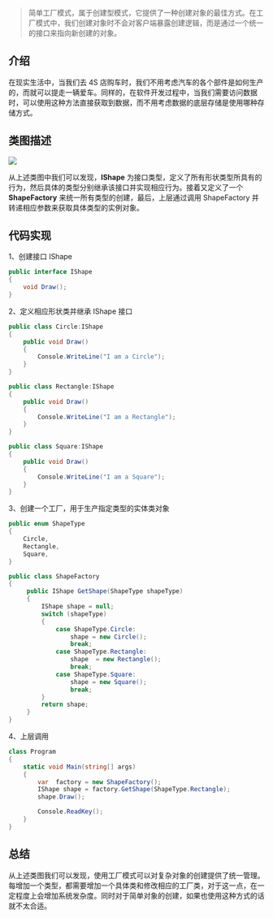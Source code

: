 ﻿> 简单工厂模式，属于创建型模式，它提供了一种创建对象的最佳方式。在工厂模式中，我们创建对象时不会对客户端暴露创建逻辑，而是通过一个统一的接口来指向新创建的对象。

## 介绍

在现实生活中，当我们去 4S 店购车时，我们不用考虑汽车的各个部件是如何生产的，而就可以提走一辆爱车。同样的，在软件开发过程中，当我们需要访问数据时，可以使用这种方法直接获取到数据，而不用考虑数据的底层存储是使用哪种存储方式。

## 类图描述

![](https://img2018.cnblogs.com/blog/749711/201811/749711-20181110133302024-355080471.png)

从上述类图中我们可以发现，**IShape** 为接口类型，定义了所有形状类型所具有的行为，然后具体的类型分别继承该接口并实现相应行为。接着又定义了一个 **ShapeFactory** 来统一所有类型的创建，最后，上层通过调用 ShapeFactory 并转递相应参数来获取具体类型的实例对象。

## 代码实现

1、创建接口 IShape 

```C#
public interface IShape
{
    void Draw();
}
```

2、定义相应形状类并继承 IShape 接口


```C#
public class Circle:IShape
{
    public void Draw()
    {
        Console.WriteLine("I am a Circle");
    }
}

public class Rectangle:IShape
{
    public void Draw()
    {
        Console.WriteLine("I am a Rectangle");
    }
}

public class Square:IShape
{
    public void Draw()
    {
        Console.WriteLine("I am a Square");
    }
}
```

3、创建一个工厂，用于生产指定类型的实体类对象

```C#
public enum ShapeType
{
    Circle,
    Rectangle,
    Square,
}

public class ShapeFactory
{
     public IShape GetShape(ShapeType shapeType)
     {
         IShape shape = null;
         switch (shapeType)
         {
             case ShapeType.Circle:
                 shape = new Circle();
                 break;
             case ShapeType.Rectangle:
                 shape  = new Rectangle();
                 break;
             case ShapeType.Square:
                 shape = new Square();
                 break;
         }
         return shape;
     }
}
```

4、上层调用

```C#
class Program
{
    static void Main(string[] args)
    {
        var  factory = new ShapeFactory();
        IShape shape = factory.GetShape(ShapeType.Rectangle);
        shape.Draw();

        Console.ReadKey();
    }
}
```

## 总结

从上述类图我们可以发现，使用工厂模式可以对复杂对象的创建提供了统一管理。每增加一个类型，都需要增加一个具体类和修改相应的工厂类，对于这一点，在一定程度上会增加系统发杂度。同时对于简单对象的创建，如果也使用这种方式的话就不太合适。